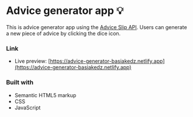 # Advice generator app 💡

This is advice generator app using the [Advice Slip API](https://api.adviceslip.com).
Users can generate a new piece of advice by clicking the dice icon.

### Link

- Live preview: [https://advice-generator-basiakedz.netlify.app](https://advice-generator-basiakedz.netlify.app)

### Built with

- Semantic HTML5 markup
- CSS 
- JavaScript

